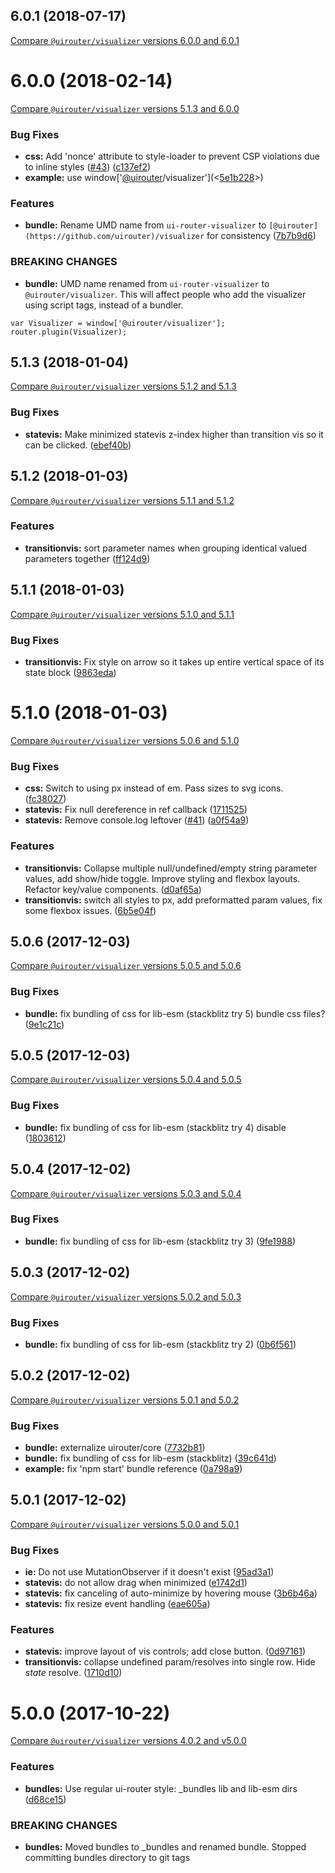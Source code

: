## 6.0.1 (2018-07-17)

[Compare `@uirouter/visualizer` versions 6.0.0 and 6.0.1](https://github.com/ui-router/visualizer/compare/6.0.0...6.0.1)

# 6.0.0 (2018-02-14)

[Compare `@uirouter/visualizer` versions 5.1.3 and 6.0.0](https://github.com/ui-router/visualizer/compare/5.1.3...6.0.0)

### Bug Fixes

- **css:** Add 'nonce' attribute to style-loader to prevent CSP violations due to inline styles ([#43](https://github.com/ui-router/visualizer/issues/43)) ([c137ef2](https://github.com/ui-router/visualizer/commit/c137ef2))
- **example:** use window['[@uirouter](https://github.com/uirouter)/visualizer'](<[5e1b228](https://github.com/ui-router/visualizer/commit/5e1b228)>)

### Features

- **bundle:** Rename UMD name from `ui-router-visualizer` to `[@uirouter](https://github.com/uirouter)/visualizer` for consistency ([7b7b9d6](https://github.com/ui-router/visualizer/commit/7b7b9d6))

### BREAKING CHANGES

- **bundle:** UMD name renamed from `ui-router-visualizer` to `@uirouter/visualizer`.
  This will affect people who add the visualizer using script tags, instead of a bundler.

```
var Visualizer = window['@uirouter/visualizer'];
router.plugin(Visualizer);
```

## 5.1.3 (2018-01-04)

[Compare `@uirouter/visualizer` versions 5.1.2 and 5.1.3](https://github.com/ui-router/visualizer/compare/5.1.2...5.1.3)

### Bug Fixes

- **statevis:** Make minimized statevis z-index higher than transition vis so it can be clicked. ([ebef40b](https://github.com/ui-router/visualizer/commit/ebef40b))

## 5.1.2 (2018-01-03)

[Compare `@uirouter/visualizer` versions 5.1.1 and 5.1.2](https://github.com/ui-router/visualizer/compare/5.1.1...5.1.2)

### Features

- **transitionvis:** sort parameter names when grouping identical valued parameters together ([ff124d9](https://github.com/ui-router/visualizer/commit/ff124d9))

## 5.1.1 (2018-01-03)

[Compare `@uirouter/visualizer` versions 5.1.0 and 5.1.1](https://github.com/ui-router/visualizer/compare/5.1.0...5.1.1)

### Bug Fixes

- **transitionvis:** Fix style on arrow so it takes up entire vertical space of its state block ([9863eda](https://github.com/ui-router/visualizer/commit/9863eda))

# 5.1.0 (2018-01-03)

[Compare `@uirouter/visualizer` versions 5.0.6 and 5.1.0](https://github.com/ui-router/visualizer/compare/5.0.6...5.1.0)

### Bug Fixes

- **css:** Switch to using px instead of em. Pass sizes to svg icons. ([fc38027](https://github.com/ui-router/visualizer/commit/fc38027))
- **statevis:** Fix null dereference in ref callback ([1711525](https://github.com/ui-router/visualizer/commit/1711525))
- **statevis:** Remove console.log leftover ([#41](https://github.com/ui-router/visualizer/issues/41)) ([a0f54a9](https://github.com/ui-router/visualizer/commit/a0f54a9))

### Features

- **transitionvis:** Collapse multiple null/undefined/empty string parameter values, add show/hide toggle. Improve styling and flexbox layouts. Refactor key/value components. ([d0af65a](https://github.com/ui-router/visualizer/commit/d0af65a))
- **transitionvis:** switch all styles to px, add preformatted param values, fix some flexbox issues. ([6b5e04f](https://github.com/ui-router/visualizer/commit/6b5e04f))

## 5.0.6 (2017-12-03)

[Compare `@uirouter/visualizer` versions 5.0.5 and 5.0.6](https://github.com/ui-router/visualizer/compare/5.0.5...5.0.6)

### Bug Fixes

- **bundle:** fix bundling of css for lib-esm (stackblitz try 5) bundle css files? ([9e1c21c](https://github.com/ui-router/visualizer/commit/9e1c21c))

## 5.0.5 (2017-12-03)

[Compare `@uirouter/visualizer` versions 5.0.4 and 5.0.5](https://github.com/ui-router/visualizer/compare/5.0.4...5.0.5)

### Bug Fixes

- **bundle:** fix bundling of css for lib-esm (stackblitz try 4) disable ([1803612](https://github.com/ui-router/visualizer/commit/1803612))

## 5.0.4 (2017-12-02)

[Compare `@uirouter/visualizer` versions 5.0.3 and 5.0.4](https://github.com/ui-router/visualizer/compare/5.0.3...5.0.4)

### Bug Fixes

- **bundle:** fix bundling of css for lib-esm (stackblitz try 3) ([9fe1988](https://github.com/ui-router/visualizer/commit/9fe1988))

## 5.0.3 (2017-12-02)

[Compare `@uirouter/visualizer` versions 5.0.2 and 5.0.3](https://github.com/ui-router/visualizer/compare/5.0.2...5.0.3)

### Bug Fixes

- **bundle:** fix bundling of css for lib-esm (stackblitz try 2) ([0b6f561](https://github.com/ui-router/visualizer/commit/0b6f561))

## 5.0.2 (2017-12-02)

[Compare `@uirouter/visualizer` versions 5.0.1 and 5.0.2](https://github.com/ui-router/visualizer/compare/5.0.1...5.0.2)

### Bug Fixes

- **bundle:** externalize uirouter/core ([7732b81](https://github.com/ui-router/visualizer/commit/7732b81))
- **bundle:** fix bundling of css for lib-esm (stackblitz) ([39c641d](https://github.com/ui-router/visualizer/commit/39c641d))
- **example:** fix 'npm start' bundle reference ([0a798a9](https://github.com/ui-router/visualizer/commit/0a798a9))

## 5.0.1 (2017-12-02)

[Compare `@uirouter/visualizer` versions 5.0.0 and 5.0.1](https://github.com/ui-router/visualizer/compare/5.0.0...5.0.1)

### Bug Fixes

- **ie:** Do not use MutationObserver if it doesn't exist ([95ad3a1](https://github.com/ui-router/visualizer/commit/95ad3a1))
- **statevis:** do not allow drag when minimized ([e1742d1](https://github.com/ui-router/visualizer/commit/e1742d1))
- **statevis:** fix canceling of auto-minimize by hovering mouse ([3b6b46a](https://github.com/ui-router/visualizer/commit/3b6b46a))
- **statevis:** fix resize event handling ([eae605a](https://github.com/ui-router/visualizer/commit/eae605a))

### Features

- **statevis:** improve layout of vis controls; add close button. ([0d97161](https://github.com/ui-router/visualizer/commit/0d97161))
- **transitionvis:** collapse undefined param/resolves into single row. Hide $state$ resolve. ([1710d10](https://github.com/ui-router/visualizer/commit/1710d10))

# 5.0.0 (2017-10-22)

[Compare `@uirouter/visualizer` versions 4.0.2 and v5.0.0](https://github.com/ui-router/visualizer/compare/4.0.2...v5.0.0)

### Features

- **bundles:** Use regular ui-router style: \_bundles lib and lib-esm dirs ([d68ce15](https://github.com/ui-router/visualizer/commit/d68ce15))

### BREAKING CHANGES

- **bundles:** Moved bundles to \_bundles and renamed bundle. Stopped committing bundles directory to git tags
